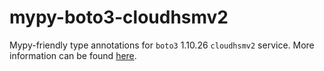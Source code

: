 # mypy-boto3-cloudhsmv2

Mypy-friendly type annotations for `boto3` 1.10.26 `cloudhsmv2` service.
More information can be found [here](https://github.com/vemel/mypy_boto3).